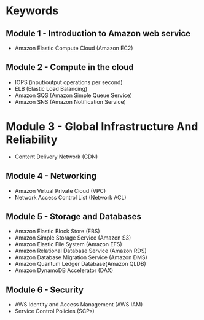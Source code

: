 # Keywords

## Module 1 - Introduction to Amazon web service

- Amazon Elastic Compute Cloud (Amazon EC2)

## Module 2 - Compute in the cloud

- IOPS (input/output operations per second)
- ELB (Elastic Load Balancing)
- Amazon SQS (Amazon Simple Queue Service)
- Amazon SNS (Amazon Notification Service)

# Module 3 - Global Infrastructure And Reliability

- Content Delivery Network (CDN)

## Module 4 - Networking

- Amazon Virtual Private Cloud (VPC)
- Network Access Control List (Network ACL)

## Module 5 - Storage and Databases

- Amazon Elastic Block Store (EBS)
- Amazon Simple Storage Service (Amazon S3)
- Amazon Elastic File System (Amazon EFS)
- Amazon Relational Database Service (Amazon RDS)
- Amazon Database Migration Service (Amazon DMS)
- Amazon Quantum Ledger Database(Amazon QLDB)
- Amazon DynamoDB Accelerator (DAX)

## Module 6 - Security

- AWS Identity and Access Management (AWS IAM)
- Service Control Policies (SCPs)

